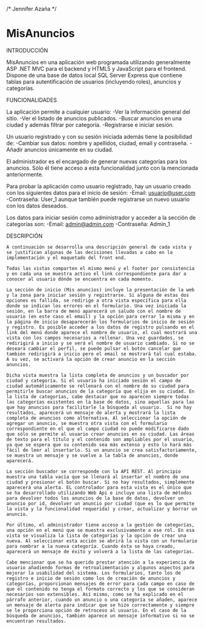 /* Jennifer Azaña */
# MisAnuncios

INTRODUCCIÓN

MisAnuncios en una aplicación web programada utilizando generalmente ASP .NET MVC para el backend y HTML5 y JavaScript para el frontend. Dispone de una base de datos local SQL Server Express que contiene tablas para autentificación de usuarios (incluyendo roles), anuncios y categorías.

FUNCIONALIDADES

La aplicación permite a cualquier usuario:
-Ver la información general del sitio.
-Ver el listado de anuncios publicados.
-Buscar anuncios en una ciudad y además filtrar por categoría.
-Registrarse e iniciar sesión.

Un usuario registrado y con su sesión iniciada además tiene la posibilidad de:
-Cambiar sus datos: nombre y apellidos, ciudad, email y contraseña.
-Añadir anuncios únicamente en su ciudad.

El administrador es el encargado de generar nuevas categorías para los anuncios. Sólo él tiene acceso a esta funcionalidad junto con la mencionada anteriormente.

Para probar la aplicación como usuario registrado, hay un usuario creado con los siguientes datos para el inicio de sesión:
-Email: usuario@user.com
-Contraseña: User_1
aunque también puede registrarse un nuevo usuario con los datos deseados.

Los datos para iniciar sesión como administrador y acceder a la sección de categorías son:
-Email: admin@admin.com
-Contraseña: Admin_1

DESCRIPCIÓN

    A continuación se desarrolla una descripción general de cada vista y se justifican algunas de las decisiones llevadas a cabo en la implementación y el maquetado del front end.

    Todas las vistas comparten el mismo menú y el footer por consistencia y en cada una se muestra activo el link correspondiente para dar a conocer al usuario dónde se encuentra en cada momento.
    
    La sección de inicio (Mis anuncios) incluye la presentación de la web y la zona para iniciar sesión y registrarse. Si alguna de estas dos opciones es fallida, se redirige a otra vista específica para ella donde se indican los errores en el formulario. Una vez iniciada la sesión, en la barra de menú aparecerá un saludo con el nombre de usuario (en este caso el email) y la opción para cerrar la misma y en la página de inicio desaparecerán los formularios de inicio de sesión y registro. Es posible acceder a los datos de registro pulsando en el link del menú donde aparece el nombre de usuario, el cual mostrará una vista con los campos necesarios a rellenar. Una vez guardados, se redirigirá a inicio y se verá el nombre de usuario cambiado. Si no se deseara cambiar el perfil, se puede pulsar el botón cancelar que también redirigirá a inicio pero el email se mostrará tal cual estaba. A su vez, se activará la opción de crear anuncio en la sección anuncios. 
    
    Dicha vista muestra la lista completa de anuncios y un buscador por ciudad y categoría. Si el usuario ha iniciado sesión el campo de ciudad automáticamente se rellenará con el nombre de su ciudad para permitirle buscar anuncios de la categoría que elija en su ciudad. En la lista de categorías, cabe destacar que no aparecen siempre todas las categorías existentes en la base de datos, sino aquellas para las que hay anuncios para facilitarle la búsqueda al usuario.  Si no hay resultados, aparecerá un mensaje de alerta y mostrará la lista completa de anuncios como alternativa. Al seleccionar la opción de agregar un anuncio, se muestra otra vista con el formulario correspondiente en el que el campo ciudad no puede modificarse dado que sólo se permite al usuario crear anuncios en su ciudad. Las áreas de texto para el título y el contenido son ampliables por el usuario, ya que se espera que su contenido sea más extenso y esto lo hará más fácil de leer al insertarlo. Si un anuncio se crea satisfactoriamente, se muestra un mensaje y se vuelve a la tabla de anuncios, donde aparecerá.
    
    La sección buscador se corresponde con la API REST. Al principio muestra una tabla vacía que se llenará al insertar el nombre de una ciudad y presionar el botón buscar. Si no hay resultados, simplemente aparecerá una alerta. EL controlador para esta vista es el único que se ha desarrollado utilizando Web Api e incluye una lista de métodos para devolver todos los anuncios de la base de datos, devolver un anuncio por id, devolver un anuncio por ciudad (que es lo que permite la vista y la funcionalidad requerida) y crear, actualizar y borrar un anuncio.
    
    Por último, el administrador tiene acceso a la gestión de categorías, una opción en el menú que se muestra exclusivamente a ese rol. En esa vista se visualiza la lista de categorías y la opción de crear una nueva. Al seleccionar esta acción se abrirá la vista con un formulario para nombrar a la nueva categoría. Cuando ésta se haya creado, aparecerá un mensaje de éxito y volverá a la lista de las categorías.

    Cabe mencionar que se ha querido prestar atención a la experiencia de usuario añadiendo formas de retroalimentación y algunos aspectos para mejorar la usabilidad del sistema. Los formularios, tanto los de registro e inicio de sesión como los de creación de anuncios y categorías, proporcionan mensajes de error para cada campo en caso de que el contenido no tenga el formato correcto y los que se consideran necesarios son extensibles. Así mismo, como se ha explicado en el párrafo anterior, cuando un anuncio o una categoría se añaden, aparece un mensaje de alerta para indicar que se hizo correctamente y siempre se le proporciona opción de retroceso al usuario. En el caso de la búsqueda de anuncios, también aparece un mensaje informativo si no se encuentran resultados.

